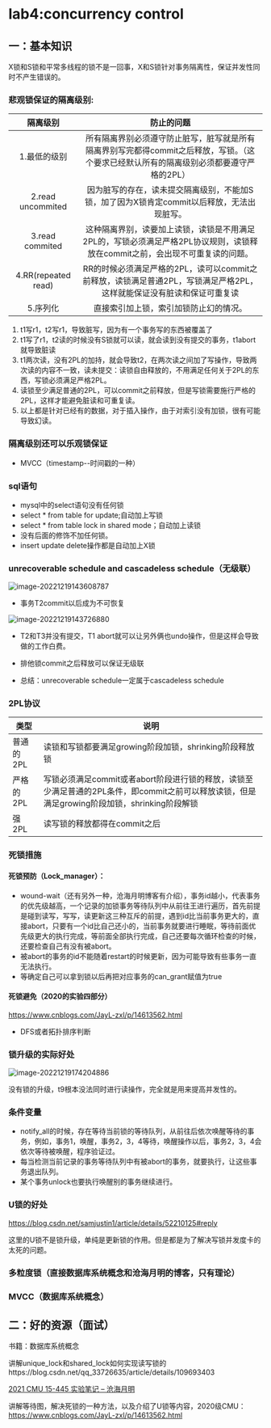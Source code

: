 # lab4:concurrency control

## 一：基本知识

X锁和S锁和平常多线程的锁不是一回事，X和S锁针对事务隔离性，保证并发性同时不产生错误的。

### 悲观锁保证的隔离级别:

|      隔离级别       |                          防止的问题                          |
| :-----------------: | :----------------------------------------------------------: |
|    1.最低的级别     | 所有隔离界别必须遵守防止脏写，脏写就是所有隔离界别写完都得commit之后释放，写锁。（这个要求已经默认所有的隔离级别必须都要遵守严格的2PL） |
|  2.read uncommited  | 因为脏写的存在，读未提交隔离级别，不能加S锁，加了因为X锁肯定commit以后释放，无法出现脏写。 |
|   3.read commited   | 这种隔离界别，读要加上读锁，读锁是不用满足2PL的，写锁必须满足严格2PL协议规则，读锁释放在commit之前，会出现不可重复读的问题。 |
| 4.RR(repeated read) | RR的时候必须满足严格的2PL，读可以commit之前释放，读锁满足普通2PL，写锁满足严格2PL，这样就能保证没有脏读和保证可重复读 |
|      5.序列化       |            直接索引加上锁，索引加锁防止幻的情况。            |

1. t1写r1，t2写r1，导致脏写，因为有一个事务写的东西被覆盖了
2. t1写了r1，t2读的时候没有S锁就可以读，就会读到没有提交的事务，t1abort就导致脏读
3. t1两次读，没有2PL的加持，就会导致t2，在两次读之间加了写操作，导致两次读的内容不一致，读未提交：读锁自由释放的，不用满足任何关于2PL的东西，写锁必须满足严格2PL。
4. 读锁至少满足普通的2PL，可以commit之前释放，但是写锁需要施行严格的2PL，这样才能避免脏读和可重复读。
5. 以上都是针对已经有的数据，对于插入操作，由于对索引没有加锁，很有可能导致幻读。



### 隔离级别还可以乐观锁保证

+ MVCC（timestamp--时间戳的一种）

### sql语句

+ mysql中的select语句没有任何锁
+ select * from table for update;自动加上写锁
+ select * from table lock in shared mode；自动加上读锁
+ 没有后面的修饰不加任何锁。
+ insert update delete操作都是自动加上X锁

### unrecoverable schedule and cascadeless schedule（无级联）

![image-20221219143608787](https://zhanghao1004.oss-cn-hangzhou.aliyuncs.com/image-20221219143608787.png)

+ 事务T2commit以后成为不可恢复



![image-20221219143726880](https://zhanghao1004.oss-cn-hangzhou.aliyuncs.com/image-20221219143726880.png)

+ T2和T3并没有提交，T1 abort就可以让另外俩也undo操作，但是这样会导致做的工作白费。
+ 排他锁commit之后释放可以保证无级联

+ 总结：unrecoverable schedule一定属于cascadeless schedule



### 2PL协议

| 类型      | 说明                                                         |
| --------- | ------------------------------------------------------------ |
| 普通的2PL | 读锁和写锁都要满足growing阶段加锁，shrinking阶段释放锁       |
| 严格的2PL | 写锁必须满足commit或者abort阶段进行锁的释放，读锁至少满足普通的2PL条件，即commit之前可以释放读锁，但是满足growing阶段加锁，shrinking阶段解锁 |
| 强2PL     | 读写锁的释放都得在commit之后                                 |



### 死锁措施

#### 死锁预防（Lock_manager）：

+ wound-wait（还有另外一种，沧海月明博客有介绍），事务id越小，代表事务的优先级越高，一个记录的加锁事务等待队列中从前往王进行遍历，首先前提是碰到读写，写写，读更新这三种互斥的前提，遇到id比当前事务更大的，直接abort，只要有一个id比自己还小的，当前事务就要进行睡眠，等待前面优先级更大的执行完成，等前面全部执行完成，自己还要每次循环检查的时候，还要检查自己有没有被abort。
+ 被abort的事务的id不能随着restart的时候更新，因为可能导致有些事务一直无法执行。
+ 等确定自己可以拿到锁以后再把对应事务的can_grant赋值为true

#### 死锁避免（2020的实验四部分）

https://www.cnblogs.com/JayL-zxl/p/14613562.html

+ DFS或者拓扑排序判断

### 锁升级的实际好处

![image-20221219174204886](https://zhanghao1004.oss-cn-hangzhou.aliyuncs.com/image-20221219174204886.png)

没有锁的升级，t9根本没法同时进行读操作，完全就是用来提高并发性的。



### 条件变量

+ notify_all的时候，存在等待当前锁的等待队列，从前往后依次唤醒等待的事务，例如，事务1，唤醒，事务2，3，4等待，唤醒操作以后，事务2，3，4会依次等待被唤醒，程序验证过。
+ 每当检测当前记录的事务等待队列中有被abort的事务，就要执行，让这些事务退出队列。
+ 某个事务unlock也要执行唤醒别的事务继续进行。





### U锁的好处

https://blog.csdn.net/samjustin1/article/details/52210125#reply

这里的U锁不是锁升级，单纯是更新锁的作用。但是都是为了解决写锁并发度卡的太死的问题。

### 多粒度锁（直接数据库系统概念和沧海月明的博客，只有理论）

### MVCC（数据库系统概念）



## 二：好的资源（面试）

书籍：数据库系统概念

讲解unique_lock和shared_lock如何实现读写锁的https://blog.csdn.net/qq_33726635/article/details/109693403

[2021 CMU 15-445 实验笔记 – 沧海月明](https://www.inlighting.org/archives/cmu-15-445-notes)

讲解等待图，解决死锁的一种方法，以及介绍了U锁等内容，2020级CMU：https://www.cnblogs.com/JayL-zxl/p/14613562.html



